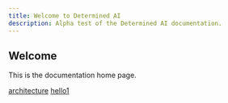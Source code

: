 ```yaml
---
title: Welcome to Determined AI
description: Alpha test of the Determined AI documentation.
---
```



## Welcome

This is the documentation home page.

[architecture](/architecture/index)
[hello1](hello)

